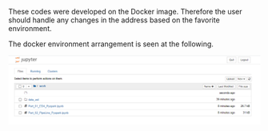 
These codes were developed on the Docker image. 
Therefore the user should handle any changes in the address based on the favorite environment.

The docker environment arrangement is seen at the following.

<p align="center">
  <img width="1000" src="Assets/Capture.PNG" >
</p>
